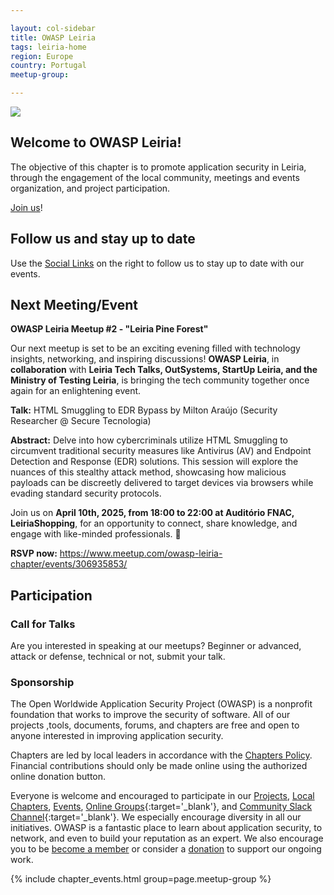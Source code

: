 ```yaml
---

layout: col-sidebar
title: OWASP Leiria
tags: leiria-home
region: Europe
country: Portugal
meetup-group:

---
```


![](/assets/images/owasp_leiria_image.jpg)

## Welcome to OWASP Leiria!

The objective of this chapter is to promote application security in Leiria, through the engagement of the local community, meetings and events organization, and project participation.

[Join us](https://owasp.org/membership)!

## Follow us and stay up to date

Use the [Social Links](#social-links) on the right to follow us to stay up to date with our events.

## Next Meeting/Event <!-- You should keep this section as it will populate your meetup events -->
**OWASP Leiria Meetup #2 - "Leiria Pine Forest"**

Our next meetup is set to be an exciting evening filled with technology insights, networking, and inspiring discussions! **OWASP Leiria**, in **collaboration** with **Leiria Tech Talks, OutSystems, StartUp Leiria, and the Ministry of Testing Leiria**, is bringing the tech community together once again for an enlightening event. 

**Talk:** HTML Smuggling to EDR Bypass by Milton Araújo (Security Researcher @ Secure Tecnologia)

**Abstract:** Delve into how cybercriminals utilize HTML Smuggling to circumvent traditional security measures like Antivirus (AV) and Endpoint Detection and Response (EDR) solutions. This session will explore the nuances of this stealthy attack method, showcasing how malicious payloads can be discreetly delivered to target devices via browsers while evading standard security protocols.

Join us on **April 10th, 2025, from 18:00 to 22:00 at Auditório FNAC, LeiriaShopping**, for an opportunity to connect, share knowledge, and engage with like-minded professionals. 🚀

**RSVP now:** https://www.meetup.com/owasp-leiria-chapter/events/306935853/

## Participation

### Call for Talks

Are you interested in speaking at our meetups? 
Beginner or advanced, attack or defense, technical or not, submit your talk.

### Sponsorship

The Open Worldwide Application Security Project (OWASP) is a nonprofit foundation that works to improve the security of software. All of our projects ,tools, documents, forums, and chapters are free and open to anyone interested in improving application security.

Chapters are led by local leaders in accordance with the [Chapters Policy](/www-policy/operational/chapters). Financial contributions should only be made online using the authorized online donation button.

Everyone is welcome and encouraged to participate in our [Projects](/projects/), [Local Chapters](/chapters/), [Events](/events/), [Online Groups](https://groups.google.com/a/owasp.com/){:target='_blank'}, and [Community Slack Channel](https://owasp.slack.com/){:target='_blank'}. We especially encourage diversity in all our initiatives. OWASP is a fantastic place to learn about application security, to network, and even to build your reputation as an expert. We also encourage you to be [become a member](/membership/) or consider a [donation](/donate/) to support our ongoing work.

{% include chapter_events.html group=page.meetup-group %}

<!-- You should delete this comment

Standard Chapter Page Template
This is an example of a Project or Chapter page.
Please change these items to indicate the actual information you wish to present. In addition to this information, the 'front-matter' above the text should be modified to reflect your actual information.  An explanation of each of the front-matter items is below:

{front matter for this file}

```
- layout: This is the layout used by project and chapter pages.  You should leave this value as col-sidebar
- title: This is the title of your project or chapter page, usually the name.  For example, OWASP Zed Attack Proxy or OWASP Baltimore
- tags: This is a space-delimited list of tags you associate with your project or chapter.  If you are using tabs, at least one of these tags should be unique in order to be used in the tabs files (an example tab is included in this repo) 
- region: This is the region you are in according to our data
```

{copy for this file (index.md)}
Replace the text above the commented area with your information in the format below:
```
## Welcome
Include some information here about your chapter

## Participation
The Open Worldwide Application Security Project (OWASP) is a nonprofit foundation that works to improve the security of software. All of our projects, tools, documents, forums and chapters are free and open to anyone interested in improving application security. 

Chapters are led by local leaders in accordance with the [Chapter Leader Handbook](/www-policy/rules-of-procedure/chapter-handbook). Financial contributions should only be made online using the authorized online donation button. To be a SPEAKER at ANY OWASP Chapter in the world simply review the [speaker agreement](/www-policy/speaker-agreement) and then contact the local chapter leader with details of what OWASP Project, independent research, or related software security topic you would like to present.

Everyone is welcome and encouraged to participate in our [Projects](/projects), [Local Chapters](/chapters), [Events](/events), [Online Groups](https://groups.google.com/a/owasp.com/){:target='_blank'}, and [Community Slack Channel](https://owasp.slack.com/){:target='_blank'}. We especially encourage diversity in all our initiatives. OWASP is a fantastic place to learn about application security, to network, and even to build your reputation as an expert. We also encourage you to be [become a member](/membership) or consider a [donation](/donate) to support our ongoing work.

## Next Meeting/Event
---------------------
{% comment %}
{% include chapter_events.html group=page.meetup-group %}
{% endcomment %}

```
{info.md}

This separate file is where you should place links to your Google Group and Meetup page. It will be automatically rendered in the column sidebar.

{leaders.md}

Another separate file that should simply include each leaders name with mailto link as a list. It will also be automatically rendered in the column sidebar.

-->

